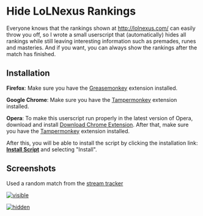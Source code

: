 Hide LoLNexus Rankings
======================

Everyone knows that the rankings shown at <http://lolnexus.com/> can easily
throw you off, so I wrote a small userscript that (automatically) hides all
rankings while still leaving interesting information such as premades, runes
and masteries. And if you want, you can always show the rankings after the
match has finished.


Installation
------------

**Firefox**: Make sure you have the [Greasemonkey](Greasemonkey) extension
installed.

**Google Chrome**: Make sure you have the [Tampermonkey][Tampermonkey]
extension installed.

**Opera**: To make this userscript run properly in the latest version of
Opera, download and install [Download Chrome Extension][dlchromeext]. After
that, make sure you have the [Tampermonkey][Tampermonkey] extension installed.

[Tampermonkey]: https://chrome.google.com/webstore/detail/tampermonkey/dhdgffkkebhmkfjojejmpbldmpobfkfo
[Greasemonkey]: https://addons.mozilla.org/en-US/firefox/addon/greasemonkey/
[dlchromeext]: https://addons.opera.com/extensions/details/download-chrome-extension-9

After this, you will be able to install the script by clicking the
installation link: **[Install Script][install]** and selecting "Install".

[install]: https://raw.github.com/FichteFoll/HideLoLNexusRatings/master/Hide_LoLNexus_Rankings.user.js


Screenshots
-----------

Used a random match from the [stream tracker](http://lolnexus.com/streamtracker)

[![visible](http://i.imgur.com/MInY8ORl.png)](http://i.imgur.com/MInY8OR.png)

[![hidden](http://i.imgur.com/9yuSzvNl.png)](http://i.imgur.com/9yuSzvN.png)
